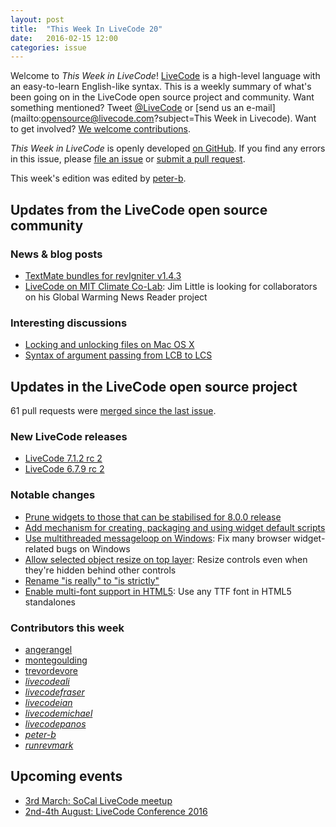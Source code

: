 ```yaml
---
layout: post
title:  "This Week In LiveCode 20"
date:   2016-02-15 12:00
categories: issue
---
```


Welcome to *This Week in LiveCode*!  [LiveCode](https://livecode.com/) is a high-level language with an easy-to-learn English-like syntax.  This is a weekly summary of what's been going on in the LiveCode open source project and community.  Want something mentioned?  Tweet [@LiveCode](https://twitter.com/LiveCode) or [send us an e-mail](mailto:opensource@livecode.com?subject=This Week in Livecode).  Want to get involved?  [We welcome contributions](https://github.com/livecode/livecode).

*This Week in LiveCode* is openly developed [on GitHub](https://github.com/livecode/this-week-in-livecode).  If you find any errors in this issue, please [file an issue](https://github.com/livecode/this-week-in-livecode/issues) or [submit a pull request](https://github.com/livecode/this-week-in-livecode/pulls).

This week's edition was edited by [peter-b](https://github.com/peter-b).

## Updates from the LiveCode open source community

### News & blog posts

* [TextMate bundles for revIgniter v1.4.3](http://revigniter.com/news/newsitem/TM_bundles_v1.4.3_Released)
* [LiveCode on MIT Climate Co-Lab](http://thread.gmane.org/gmane.comp.ide.revolution.user/222717): Jim Little is looking for collaborators on his Global Warming News Reader project

### Interesting discussions

* [Locking and unlocking files on Mac OS X](http://thread.gmane.org/gmane.comp.ide.revolution.user/222669)
* [Syntax of argument passing from LCB to LCS](http://forums.livecode.com/viewtopic.php?f=93&t=26538)

## Updates in the LiveCode open source project

61 pull requests were [merged since the last issue](https://github.com/search?l=&o=asc&s=created&type=Issues&utf8=%E2%9C%93&q=org%3Alivecode+is%3Apublic+is%3Apr+is%3Amerged+merged%3A2016-02-08..2016-02-14).

### New LiveCode releases

* [LiveCode 7.1.2 rc 2](http://downloads.livecode.com/livecode/#7_1_2)
* [LiveCode 6.7.9 rc 2](http://downloads.livecode.com/livecode/#6_7_9)

### Notable changes

* [Prune widgets to those that can be stabilised for 8.0.0 release](https://github.com/livecode/livecode/pull/3427)
* [Add mechanism for creating, packaging and using widget default scripts](https://github.com/livecode/livecode-ide/pull/854)
* [Use multithreaded messageloop on Windows](https://github.com/livecode/livecode/pull/3558): Fix many browser widget-related bugs on Windows
* [Allow selected object resize on top layer](https://github.com/livecode/livecode/pull/3561): Resize controls even when they're hidden behind other controls
* [Rename "is really" to "is strictly"](https://github.com/livecode/livecode/pull/3581)
* [Enable multi-font support in HTML5](https://github.com/livecode/livecode/pull/3522): Use any TTF font in HTML5 standalones

### Contributors this week

* [angerangel](https://github.com/angerangel)
* [montegoulding](https://github.com/montegoulding)
* [trevordevore](https://github.com/trevordevore)
* *[livecodeali](https://github.com/livecodeali)*
* *[livecodefraser](https://github.com/livecodefraser)*
* *[livecodeian](https://github.com/livecodeian)*
* *[livecodemichael](https://github.com/livecodemichael)*
* *[livecodepanos](https://github.com/livecodepanos)*
* *[peter-b](https://github.com/peter-b)*
* *[runrevmark](https://github.com/runrevmark)*

## Upcoming events

* [3rd March: SoCal LiveCode meetup](http://forums.livecode.com/viewtopic.php?f=50&t=26486)
* [2nd-4th August: LiveCode Conference 2016](https://livecode.com/edinburgh-2016/)
